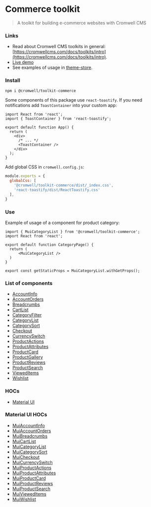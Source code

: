 # Commerce toolkit
 
> A toolkit for building e-commerce websites with Cromwell CMS

### Links

- Read about Cromwell CMS toolkits in general: [https://cromwellcms.com/docs/toolkits/intro](https://cromwellcms.com/docs/toolkits/intro).
- [Live demo](https://demo-store.cromwellcms.com/category/2)
- See examples of usage in [theme-store](https://github.com/CromwellCMS/Cromwell/tree/master/themes/store).

### Install

```sh
npm i @cromwell/toolkit-commerce
```

Some components of this package use `react-toastify`. If you need notifications add `ToastContainer` into your custom app:
```tsx title="_app.tsx"
import React from 'react';
import { ToastContainer } from 'react-toastify';

export default function App() {
  return (
    <div>
      /* ... */
      <ToastContainer />
    </div>
  );
}
```

Add global CSS in `cromwell.config.js`:
```js title="cromwell.config.js"
module.exports = {
  globalCss: [
    '@cromwell/toolkit-commerce/dist/_index.css',
    'react-toastify/dist/ReactToastify.css'
  ],
}
```

### Use

Example of usage of a component for product category:  

```tsx title="category/[slug].tsx"
import { MuiCategoryList } from '@cromwell/toolkit-commerce';
import React from 'react';

export default function CategoryPage() {
  return (
      <MuiCategoryList />
  )
}

export const getStaticProps = MuiCategoryList.withGetProps();
```

### List of components

- [AccountInfo](https://cromwellcms.com/docs/toolkits/commerce#accountinfo)
- [AccountOrders](https://cromwellcms.com/docs/toolkits/commerce#accountorders)
- [Breadcrumbs](https://cromwellcms.com/docs/toolkits/commerce#breadcrumbs)
- [CartList](https://cromwellcms.com/docs/toolkits/commerce#cartlist)
- [CategoryFilter](https://cromwellcms.com/docs/toolkits/commerce#categoryfilter)
- [CategoryList](https://cromwellcms.com/docs/toolkits/commerce#categorylist)
- [CategorySort](https://cromwellcms.com/docs/toolkits/commerce#categorysort)
- [Checkout](https://cromwellcms.com/docs/toolkits/commerce#checkout)
- [CurrencySwitch](https://cromwellcms.com/docs/toolkits/commerce#currencyswitch)
- [ProductActions](https://cromwellcms.com/docs/toolkits/commerce#productactions)
- [ProductAttributes](https://cromwellcms.com/docs/toolkits/commerce#productattributes)
- [ProductCard](https://cromwellcms.com/docs/toolkits/commerce#productcard)
- [ProductGallery](https://cromwellcms.com/docs/toolkits/commerce#productgallery)
- [ProductReviews](https://cromwellcms.com/docs/toolkits/commerce#productreviews)
- [ProductSearch](https://cromwellcms.com/docs/toolkits/commerce#productsearch)
- [ViewedItems](https://cromwellcms.com/docs/toolkits/commerce#vieweditems)
- [Wishlist](https://cromwellcms.com/docs/toolkits/commerce#wishlist)

### HOCs

- [Material UI](https://mui.com/)

### Material UI HOCs

- [MuiAccountInfo](https://cromwellcms.com/docs/toolkits/commerce#muiaccountinfo)
- [MuiAccountOrders](https://cromwellcms.com/docs/toolkits/commerce#muiaccountorders)
- [MuiBreadcrumbs](https://cromwellcms.com/docs/toolkits/commerce#muibreadcrumbs)
- [MuiCartList](https://cromwellcms.com/docs/toolkits/commerce#muicartlist)
- [MuiCategoryList](https://cromwellcms.com/docs/toolkits/commerce#muicategorylist)
- [MuiCategorySort](https://cromwellcms.com/docs/toolkits/commerce#muicategorysort)
- [MuiCheckout](https://cromwellcms.com/docs/toolkits/commerce#muicheckout)
- [MuiCurrencySwitch](https://cromwellcms.com/docs/toolkits/commerce#muicurrencyswitch)
- [MuiProductActions](https://cromwellcms.com/docs/toolkits/commerce#muiproductactions)
- [MuiProductAttributes](https://cromwellcms.com/docs/toolkits/commerce#muiproductattributes)
- [MuiProductCard](https://cromwellcms.com/docs/toolkits/commerce#muiproductcard)
- [MuiProductReviews](https://cromwellcms.com/docs/toolkits/commerce#muiproductreviews)
- [MuiProductSearch](https://cromwellcms.com/docs/toolkits/commerce#muiproductsearch)
- [MuiViewedItems](https://cromwellcms.com/docs/toolkits/commerce#muivieweditems)
- [MuiWishlist](https://cromwellcms.com/docs/toolkits/commerce#muiwishlist)